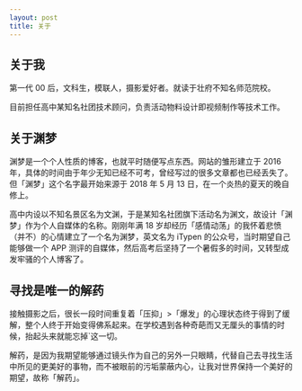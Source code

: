 ```yaml
---
layout: post
title: 关于
---
```

## 关于我

第一代 00 后，文科生，模联人，摄影爱好者。就读于壮府不知名师范院校。

目前担任高中某知名社团技术顾问，负责活动物料设计即视频制作等技术工作。

## 关于渊梦

渊梦是一个个人性质的博客，也就平时随便写点东西。网站的雏形建立于 2016 年，具体的时间由于年少无知已经不可考，曾经写过的很多文章都也已经丢失了。但「渊梦」这个名字最开始来源于 2018 年 5 月 13 日，在一个炎热的夏天的晚自修上。

高中内设以不知名景区名为文渊，于是某知名社团旗下活动名为渊文，故设计「渊梦」作为个人自媒体的名称。刚刚年满 18 岁却经历「感情动荡」的我怀着悲愤（并不）的心情建立了一个名为渊梦，英文名为 iTypen 的公众号，当时期望自己能够做一个 APP 测评的自媒体，然后高考后坚持了一个暑假多的时间，又转型成发牢骚的个人博客了。

## 寻找是唯一的解药

接触摄影之后，很长一段时间重复着「压抑」>「爆发」的心理状态终于得到了缓解，整个人终于开始变得佛系起来。在学校遇到各种奇葩而又无厘头的事情的时候，抬起头来就能忘掉`这一切。

解药，是因为我期望能够通过镜头作为自己的另外一只眼睛，代替自己去寻找生活中所见的更美好的事物，而不被眼前的污垢蒙蔽内心，让我对世界保持一个美好的期望，故称「解药」。
